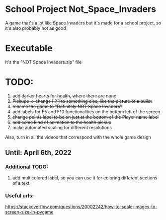 # School Project Not_Space_Invaders
 A game that's a lot like Space Invaders but it's made for a school project, so it's also probably not as good
 
# Executable
It's the "NOT Space Invaders.zip" file

# TODO:
1. ~~add darker hearts for health, where there are none~~
2. ~~Pickups -> change \[ ? ] to something else, like the picture of a bullet~~
3. ~~rename the game to "Definitely NOT Space Invaders"~~
4. ~~add labels for F5 and F10 functionalities on the bottom left of the screen~~
5. ~~change points label to be on just at the bottom of the Player name label~~
6. ~~add some kind of animation to the health pickup~~
7. make automated scaling for different resolutions

Also, turn in all the videos that correspond with the whole game design

## Until: April 6th, 2022

### Additional TODO:
1. add multicolored label, so you can use it for coloring different sections of a text

### Useful urls:
https://stackoverflow.com/questions/20002242/how-to-scale-images-to-screen-size-in-pygame
